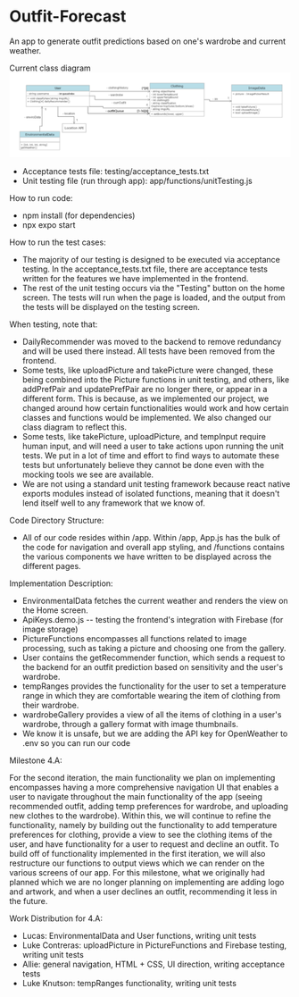 # Outfit-Forecast

An app to generate outfit predictions based on one's wardrobe and current weather.

Current class diagram
![Class Diagram](class-diagrams/updatedClassDiagram6.png)

* Acceptance tests file: testing/acceptance_tests.txt
* Unit testing file (run through app): app/functions/unitTesting.js

How to run code:
- npm install (for dependencies)
- npx expo start

How to run the test cases:
- The majority of our testing is designed to be executed via acceptance testing. In the acceptance_tests.txt file, there are acceptance tests written for the features we have implemented in the frontend.
- The rest of the unit testing occurs via the "Testing" button on the home screen. The tests will run when the page is loaded, and the output from the tests will be displayed on the testing screen.

When testing, note that:
- DailyRecommender was moved to the backend to remove redundancy and will be used there instead. All tests have been removed from the frontend.
- Some tests, like uploadPicture and takePicture were changed, these being combined into the Picture functions in unit testing, and others, like addPrefPair and updatePrefPair are no longer there, or appear in a different form. This is because, as we implemented our project, we changed around how certain functionalities would work and how certain classes and functions would be implemented. We also changed our class diagram to reflect this.
- Some tests, like takePicture, uploadPicture, and tempInput require human input, and will need a user to take actions upon running the unit tests. We put in a lot of time and effort to find ways to automate these tests but unfortunately believe they cannot be done even with the mocking tools we see are available.
- We are not using a standard unit testing framework because react native exports modules instead of isolated functions, meaning that it doesn't lend itself well to any framework that we know of.

Code Directory Structure:
 * All of our code resides within /app. Within /app, App.js has the bulk of the code for navigation and overall app styling, and /functions contains the various components we have written to be displayed across the different pages.

Implementation Description:
 * EnvironmentalData fetches the current weather and renders the view on the Home screen.
 * ApiKeys.demo.js -- testing the frontend's integration with Firebase (for image storage)
 * PictureFunctions encompasses all functions related to image processing, such as taking a picture and choosing one from the gallery. 
 * User contains the getRecommender function, which sends a request to the backend for an outfit prediction based on sensitivity and the user's wardrobe.
 * tempRanges provides the functionality for the user to set a temperature range in which they are comfortable wearing the item of clothing from their wardrobe.
 * wardrobeGallery provides a view of all the items of clothing in a user's wardrobe, through a gallery format with image thumbnails. 
 * We know it is unsafe, but we are adding the API key for OpenWeather to .env so you can run our code

Milestone 4.A:

For the second iteration, the main functionality we plan on implementing encompasses having a more comprehensive navigation UI that enables a user to navigate throughout the main functionality of the app (seeing recommended outfit, adding temp preferences for wardrobe, and uploading new clothes to the wardrobe). Within this, we will continue to refine the functionality, namely by building out the functionality to add temperature preferences for clothing, provide a view to see the clothing items of the user, and have functionality for a user to request and decline an outfit. To build off of functionality implemented in the first iteration, we will also restructure our functions to output views which we can render on the various screens of our app.
For this milestone, what we originally had planned which we are no longer planning on implementing are adding logo and artwork, and when a user declines an outfit, recommending it less in the future. 
 
Work Distribution for 4.A:
* Lucas: EnvironmentalData and User functions, writing unit tests
* Luke Contreras: uploadPicture in PictureFunctions and Firebase testing, writing unit tests
* Allie: general navigation, HTML + CSS, UI direction, writing acceptance tests
* Luke Knutson: tempRanges functionality, writing unit tests

